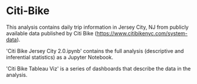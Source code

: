 # Citi-Bike

This analysis contains daily trip information in Jersey City, NJ from publicly available data published by Citi Bike (https://www.citibikenyc.com/system-data). 

'Citi Bike Jersey City 2.0.ipynb' contains the full analysis (descriptive and inferential statistics) as a Jupyter Notebook.

'Citi Bike Tableau Viz' is a series of dashboards that describe the data in the analysis.
